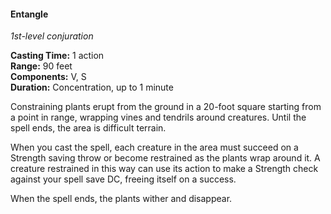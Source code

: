 #### Entangle
<!-- markdownlint-disable link-image-reference-definitions -->
[_metadata_:spell_name]:- "Entangle"
[_metadata_:spell_level]:- "1"
[_metadata_:spell_school]:- "conjuration"
[_metadata_:ritual]:- "false"
[_metadata_:casting_time_amount]:- "1"
[_metadata_:casting_time_unit]:- "action"
[_metadata_:range]:- "90 feet"
[_metadata_:target]:- "20-foot square"
[_metadata_:components_verbal]:- "true"
[_metadata_:components_somatic]:- "true"
[_metadata_:components_material]:- "false"
[_metadata_:duration]:- "1 minute"
[_metadata_:concentration]:- "true"
[_metadata_:saving_throw]:- "Strength"
[_metadata_:saving_throw_success]:- "avoids_effect"
[_metadata_:compared_to_wotc_srd_5.1]:- "mechanics_same_wording_different"
[_metadata_:compared_to_a5e_srd]:- "mechanics_same_wording_different"
<!-- markdownlint-disable-next-line no-emphasis-as-heading -->
_1st-level conjuration_

**Casting Time:** 1 action \
**Range:** 90 feet \
**Components:** V, S \
**Duration:** Concentration, up to 1 minute

Constraining plants erupt from the ground in a 20-foot square starting from a point in range, wrapping vines and tendrils around creatures.
Until the spell ends, the area is difficult terrain.

When you cast the spell, each creature in the area must succeed on a Strength saving throw or become restrained as the plants wrap around it.
A creature restrained in this way can use its action to make a Strength check against your spell save DC, freeing itself on a success.

When the spell ends, the plants wither and disappear.
